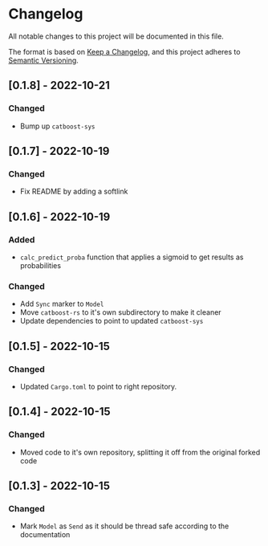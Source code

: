 # Changelog
All notable changes to this project will be documented in this file.

The format is based on [Keep a Changelog](https://keepachangelog.com/en/1.0.0/),
and this project adheres to [Semantic Versioning](https://semver.org/spec/v2.0.0.html).

## [0.1.8] - 2022-10-21
### Changed
* Bump up `catboost-sys`

## [0.1.7] - 2022-10-19
### Changed
* Fix README by adding a softlink

## [0.1.6] - 2022-10-19
### Added
* `calc_predict_proba` function that applies a sigmoid to get results as probabilities
### Changed
* Add `Sync` marker to `Model`
* Move `catboost-rs` to it's own subdirectory to make it cleaner
* Update dependencies to point to updated `catboost-sys`

## [0.1.5] - 2022-10-15
### Changed
* Updated `Cargo.toml` to point to right repository.

## [0.1.4] - 2022-10-15
### Changed
* Moved code to it's own repository, splitting it off from the original forked code

## [0.1.3] - 2022-10-15
### Changed
* Mark `Model` as `Send` as it should be thread safe according to the documentation